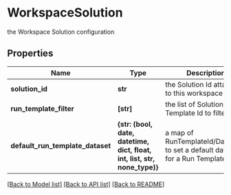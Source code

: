 # WorkspaceSolution

the Workspace Solution configuration

## Properties
Name | Type | Description | Notes
------------ | ------------- | ------------- | -------------
**solution_id** | **str** | the Solution Id attached to this workspace | [optional] 
**run_template_filter** | **[str]** | the list of Solution Run Template Id to filter | [optional] 
**default_run_template_dataset** | **{str: (bool, date, datetime, dict, float, int, list, str, none_type)}** | a map of RunTemplateId/DatasetId to set a default dataset for a Run Template | [optional] 

[[Back to Model list]](../README.md#documentation-for-models) [[Back to API list]](../README.md#documentation-for-api-endpoints) [[Back to README]](../README.md)


